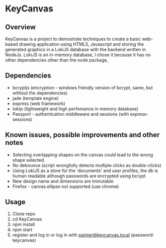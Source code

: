 # KeyCanvas

## Overview
KeyCanvas is a project to demostrate techniques to create a basic web-based drawing application using HTML5, 
Javascript and storing the generated graphics in a LokiJS database with the backend written in NodeJs.
LokiJS is an in-memory database, I chose it because it has no other dependencies other than the node package,


## Dependencies
- bcryptjs (encryption - windows friendly version of bcrypt, same, but without the dependencies)
- jade (template engine)
- express (web framework)
- lokijs (lightweight and high perfomance in memory database)
- Passport - authentication middleware and sessions (with express-sessions)

## Known issues, possible improvements and other notes
- Selecting overlapping shapes on the canvas could lead to the wrong shape selected.
- No debounce (script wrongfully detects multiple clicks as double-clicks)
- Using LokiJS as a store for the 'documents' and user profiles, the db is human readable although passwords are encrypted using bcrypt
- New design name and dimensions are immutable
- Firefox - canvas.ellipse not supported (use chrome)

## Usage
1. Clone repo
2. cd KeyCanvas
3. npm install
4. npm start
5. register and log in or log in with painter@keycanvas.local (password: keycanvas)
